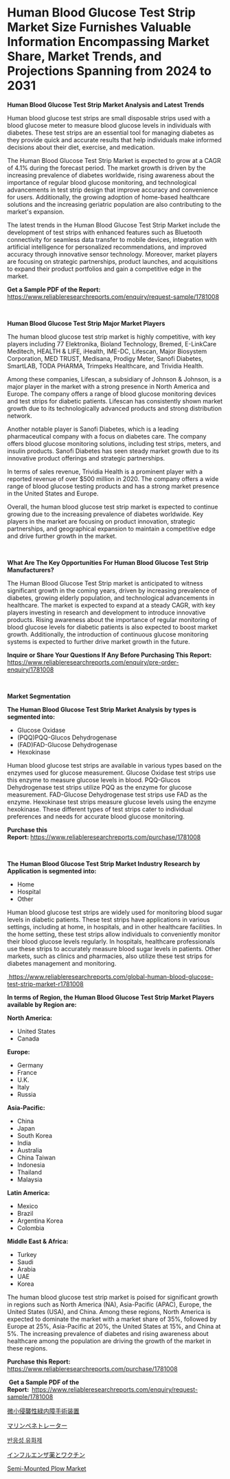 <p><h1>Human Blood Glucose Test Strip Market Size Furnishes Valuable Information Encompassing Market Share, Market Trends, and Projections Spanning from 2024 to 2031</h1></p><p><strong>Human Blood Glucose Test Strip Market Analysis and Latest Trends</strong></p>
<p><p>Human blood glucose test strips are small disposable strips used with a blood glucose meter to measure blood glucose levels in individuals with diabetes. These test strips are an essential tool for managing diabetes as they provide quick and accurate results that help individuals make informed decisions about their diet, exercise, and medication.</p><p>The Human Blood Glucose Test Strip Market is expected to grow at a CAGR of 4.1% during the forecast period. The market growth is driven by the increasing prevalence of diabetes worldwide, rising awareness about the importance of regular blood glucose monitoring, and technological advancements in test strip design that improve accuracy and convenience for users. Additionally, the growing adoption of home-based healthcare solutions and the increasing geriatric population are also contributing to the market's expansion.</p><p>The latest trends in the Human Blood Glucose Test Strip Market include the development of test strips with enhanced features such as Bluetooth connectivity for seamless data transfer to mobile devices, integration with artificial intelligence for personalized recommendations, and improved accuracy through innovative sensor technology. Moreover, market players are focusing on strategic partnerships, product launches, and acquisitions to expand their product portfolios and gain a competitive edge in the market.</p></p>
<p><strong>Get a Sample PDF of the Report:&nbsp;</strong> <a href="https://www.reliableresearchreports.com/enquiry/request-sample/1781008">https://www.reliableresearchreports.com/enquiry/request-sample/1781008</a></p>
<p>&nbsp;</p>
<p><strong>Human Blood Glucose Test Strip Major Market Players</strong></p>
<p><p>The human blood glucose test strip market is highly competitive, with key players including 77 Elektronika, Bioland Technology, Bremed, E-LinkCare Meditech, HEALTH & LIFE, iHealth, IME-DC, Lifescan, Major Biosystem Corporation, MED TRUST, Medisana, Prodigy Meter, Sanofi Diabetes, SmartLAB, TODA PHARMA, Trimpeks Healthcare, and Trividia Health.</p><p>Among these companies, Lifescan, a subsidiary of Johnson & Johnson, is a major player in the market with a strong presence in North America and Europe. The company offers a range of blood glucose monitoring devices and test strips for diabetic patients. Lifescan has consistently shown market growth due to its technologically advanced products and strong distribution network.</p><p>Another notable player is Sanofi Diabetes, which is a leading pharmaceutical company with a focus on diabetes care. The company offers blood glucose monitoring solutions, including test strips, meters, and insulin products. Sanofi Diabetes has seen steady market growth due to its innovative product offerings and strategic partnerships.</p><p>In terms of sales revenue, Trividia Health is a prominent player with a reported revenue of over $500 million in 2020. The company offers a wide range of blood glucose testing products and has a strong market presence in the United States and Europe.</p><p>Overall, the human blood glucose test strip market is expected to continue growing due to the increasing prevalence of diabetes worldwide. Key players in the market are focusing on product innovation, strategic partnerships, and geographical expansion to maintain a competitive edge and drive further growth in the market.</p></p>
<p>&nbsp;</p>
<p><strong>What Are The Key Opportunities For Human Blood Glucose Test Strip Manufacturers?</strong></p>
<p><p>The Human Blood Glucose Test Strip market is anticipated to witness significant growth in the coming years, driven by increasing prevalence of diabetes, growing elderly population, and technological advancements in healthcare. The market is expected to expand at a steady CAGR, with key players investing in research and development to introduce innovative products. Rising awareness about the importance of regular monitoring of blood glucose levels for diabetic patients is also expected to boost market growth. Additionally, the introduction of continuous glucose monitoring systems is expected to further drive market growth in the future.</p></p>
<p><strong>Inquire or Share Your Questions If Any Before Purchasing This Report:</strong> <a href="https://www.reliableresearchreports.com/enquiry/pre-order-enquiry/1781008">https://www.reliableresearchreports.com/enquiry/pre-order-enquiry/1781008</a></p>
<p>&nbsp;</p>
<p><strong>Market Segmentation</strong></p>
<p><strong>The Human Blood Glucose Test Strip Market Analysis by types is segmented into:</strong></p>
<p><ul><li>Glucose Oxidase</li><li>(PQQ)PQQ-Glucos Dehydrogenase</li><li>(FAD)FAD-Glucose Dehydrogenase</li><li>Hexokinase</li></ul></p>
<p><p>Human blood glucose test strips are available in various types based on the enzymes used for glucose measurement. Glucose Oxidase test strips use this enzyme to measure glucose levels in blood. PQQ-Glucos Dehydrogenase test strips utilize PQQ as the enzyme for glucose measurement. FAD-Glucose Dehydrogenase test strips use FAD as the enzyme. Hexokinase test strips measure glucose levels using the enzyme hexokinase. These different types of test strips cater to individual preferences and needs for accurate blood glucose monitoring.</p></p>
<p><strong>Purchase this Report:&nbsp;</strong><a href="https://www.reliableresearchreports.com/purchase/1781008">https://www.reliableresearchreports.com/purchase/1781008</a></p>
<p>&nbsp;</p>
<p><strong>The Human Blood Glucose Test Strip Market Industry Research by Application is segmented into:</strong></p>
<p><ul><li>Home</li><li>Hospital</li><li>Other</li></ul></p>
<p><p>Human blood glucose test strips are widely used for monitoring blood sugar levels in diabetic patients. These test strips have applications in various settings, including at home, in hospitals, and in other healthcare facilities. In the home setting, these test strips allow individuals to conveniently monitor their blood glucose levels regularly. In hospitals, healthcare professionals use these strips to accurately measure blood sugar levels in patients. Other markets, such as clinics and pharmacies, also utilize these test strips for diabetes management and monitoring.</p></p>
<p><a href="https://www.reliableresearchreports.com/global-human-blood-glucose-test-strip-market-r1781008">&nbsp;https://www.reliableresearchreports.com/global-human-blood-glucose-test-strip-market-r1781008</a></p>
<p><strong>In terms of Region, the Human Blood Glucose Test Strip Market Players available by Region are:</strong></p>
<p>
    <p> <strong> North America: </strong>
        <ul>
            <li>United States</li>
            <li>Canada</li>
        </ul>
        </p> 
    <p> <strong> Europe: </strong>
        <ul>
            <li>Germany</li>
            <li>France</li>
            <li>U.K.</li>
            <li>Italy</li>
            <li>Russia</li>
        </ul>
        </p> 
    <p> <strong> Asia-Pacific: </strong>
        <ul>
            <li>China</li>
            <li>Japan</li>
            <li>South Korea</li>
            <li>India</li>
            <li>Australia</li>
            <li>China Taiwan</li>
            <li>Indonesia</li>
            <li>Thailand</li>
            <li>Malaysia</li>
        </ul>
        </p> 
    <p> <strong> Latin America: </strong>
        <ul>
            <li>Mexico</li>
            <li>Brazil</li>
            <li>Argentina Korea</li>
            <li>Colombia</li>
        </ul>
        </p> 
    <p> <strong> Middle East & Africa: </strong>
        <ul>
            <li>Turkey</li>
            <li>Saudi</li>
            <li>Arabia</li>
            <li>UAE</li>
            <li>Korea</li>
        </ul>
    </p>
    </p>
<p><p>The human blood glucose test strip market is poised for significant growth in regions such as North America (NA), Asia-Pacific (APAC), Europe, the United States (USA), and China. Among these regions, North America is expected to dominate the market with a market share of 35%, followed by Europe at 25%, Asia-Pacific at 20%, the United States at 15%, and China at 5%. The increasing prevalence of diabetes and rising awareness about healthcare among the population are driving the growth of the market in these regions.</p></p>
<p><strong>Purchase this Report: </strong><a href="https://www.reliableresearchreports.com/purchase/1781008">https://www.reliableresearchreports.com/purchase/1781008</a></p>
<p>&nbsp;<strong>Get a Sample PDF of the Report:&nbsp;&nbsp;</strong><a href="https://www.reliableresearchreports.com/enquiry/request-sample/1781008">https://www.reliableresearchreports.com/enquiry/request-sample/1781008</a></p>
<p><strong></strong></p>
<p><p><a href="https://github.com/bevdtkn4419963/Market-Research-Report-List-2/blob/main/1732162104747.md">微小侵襲性緑内障手術装置</a></p><p><a href="https://medium.com/@rodhoppe07/%E3%83%9E%E3%83%AA%E3%83%B3-%E3%83%9A%E3%83%8D%E3%83%88%E3%83%AC%E3%83%BC%E3%82%BF%E3%83%BC%E5%B8%82%E5%A0%B4%E3%81%AE%E8%A6%8F%E6%A8%A1-%E5%B8%82%E5%A0%B4%E5%B1%95%E6%9C%9B%E3%81%A8%E5%B8%82%E5%A0%B4%E4%BA%88%E6%B8%AC-2024%E5%B9%B4%E3%81%8B%E3%82%892031%E5%B9%B4-75304dd013a2">マリンペネトレーター</a></p><p><a href="https://github.com/LoganRew1964/Market-Research-Report-List-1/blob/main/927496098249.md">반응성 유화제</a></p><p><a href="https://github.com/lababdou/Market-Research-Report-List-4/blob/main/1910357104746.md">インフルエンザ薬とワクチン</a></p><p><a href="https://github.com/bobicer/Market-Research-Report-List-3/blob/main/semi-mounted-plow-market.md">Semi-Mounted Plow Market</a></p></p>